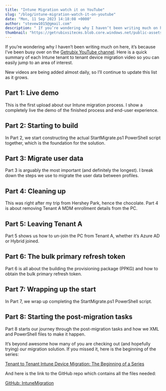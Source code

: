 ```yaml
---
title: "Intune Migration watch it on YouTube"
slug: "/blog/intune-migration-watch-it-on-youtube"
date: "Mon, 11 Sep 2023 14:18:08 +0000"
author: "stevew1015@gmail.com"
description: " If you’re wondering why I haven’t been writing much on here, it’s because I’ve been busy over on the Getrubix YouTube channel. Here is a quick summary of each Intune tenant to tenant device migration video so you can easily jump to an area of interest.New videos"
thumbnail: "https://getrubixsitecms.blob.core.windows.net/public-assets/content/v1/logo512.png"
---
```


If you’re wondering why I haven’t been writing much on here, it’s because I’ve been busy over on the [Getrubix YouTube channel](https://www.youtube.com/@getrubix9986/featured). Here is a quick summary of each Intune tenant to tenant device migration video so you can easily jump to an area of interest.

New videos are being added almost daily, so I’ll continue to update this list as it grows.

Part 1: Live demo
-----------------

This is the first upload about our Intune migration process. I show a completely live the demo of the finished process and end-user experience.

Part 2: Starting to build
-------------------------

In Part 2, we start constructing the actual StartMigrate.ps1 PowerShell script together, which is the foundation for the solution.

Part 3: Migrate user data
-------------------------

Part 3 is arguably the most important (and definitely the longest). I break down the steps we use to migrate the user data between profiles.

Part 4: Cleaning up
-------------------

This was right after my trip from Hershey Park, hence the chocolate. Part 4 is about removing Tenant A MDM enrollment details from the PC.

Part 5: Leaving Tenant A
------------------------

Part 5 shows us how to un-join the PC from Tenant A, whether it’s Azure AD or Hybrid joined.

Part 6: The bulk primary refresh token
--------------------------------------

Part 6 is all about the building the provisioning package (PPKG) and how to obtain the bulk primary refresh token.

Part 7: Wrapping up the start
-----------------------------

In Part 7, we wrap up completing the StartMigrate.ps1 PowerShell script.

Part 8: Starting the post-migration tasks
-----------------------------------------

Part 8 starts our journey through the post-migration tasks and how we XML and PowerShell files to make it happen.

It’s beyond awesome how many of you are checking out (and hopefully trying) our migration solution. If you missed it, here is the beginning of the series:

[Tenant to Tenant Intune Device Migration: The Beginning of a Series](https://www.getrubix.com/blog/tenant-to-tenant-intune-device-migration-the-beginning-of-a-series)

And here is the link to the GitHub repo which contains all the files needed:

[GitHub: IntuneMigration](https://github.com/stevecapacity/IntuneMigration)
